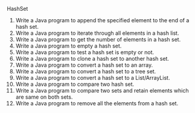 HashSet
1. Write a Java program to append the specified element to the end of a hash set.
2. Write a Java program to iterate through all elements in a hash list.
3. Write a Java program to get the number of elements in a hash set.
4. Write a Java program to empty a hash set.
5. Write a Java program to test a hash set is empty or not.
6. Write a Java program to clone a hash set to another hash set.
7. Write a Java program to convert a hash set to an array.
8. Write a Java program to convert a hash set to a tree set.
9. Write a Java program to convert a hash set to a List/ArrayList.
10. Write a Java program to compare two hash set.
11. Write a Java program to compare two sets and retain elements which are same on both sets.
12. Write a Java program to remove all the elements from a hash set. 